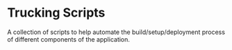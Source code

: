 # Trucking Scripts

A collection of scripts to help automate the build/setup/deployment process of different components of the application.
